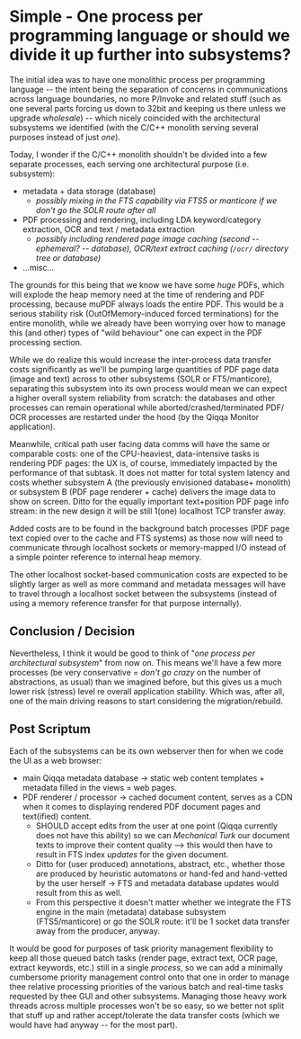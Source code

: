 # Simple - One process per programming language or should we divide it up further into subsystems?

The initial idea was to have one monolithic process per programming language -- the intent being the separation of concerns in communications across language boundaries, no more P/Invoke and related stuff (such as one several parts forcing us down to 32bit and keeping us there unless we upgrade *wholesale*) -- which nicely coincided with the architectural subsystems we identified (with the C/C++ monolith serving several purposes instead of just *one*).

Today, I wonder if the C/C++ monolith shouldn't be divided into a few separate processes, each serving one architectural purpose (i.e. subsystem):

- metadata + data storage (database)
	- *possibly mixing in the FTS capability via FTS5 or manticore if we don't go the SOLR route after all*
- PDF processing and rendering, including LDA keyword/category extraction, OCR and text / metadata extraction
	- *possibly including rendered page image caching (second -- ephemeral? -- database), OCR/text extract caching (`/ocr/` directory tree or database)*
- ...misc...

The grounds for this being that we know we have some *huge* PDFs, which will explode the heap memory need at the time of rendering and PDF processing, because muPDF always loads the entire PDF. This would be a serious stability risk (OutOfMemory-induced forced terminations) for the entire monolith, while we already have been worrying over how to manage this (and other) types of "wild behaviour" one can expect in the PDF processing section.

While we do realize this would increase the inter-process data transfer costs significantly as we'll be pumping large quantities of PDF page data (image and text) across to other subsystems (SOLR or FT5/manticore), separating this subsystem into its own process would mean we can expect a higher overall system reliability from scratch: the databases and other processes can remain operational while aborted/crashed/terminated PDF/
OCR processes are restarted under the hood (by the Qiqqa Monitor application).

Meanwhile, critical path user facing data comms will have the same or comparable costs: one of the CPU-heaviest, data-intensive tasks is rendering PDF pages: the UX is, of course, immediately impacted by the performance of that subtask. It does not matter for total system latency and costs whether subsystem A (the previously envisioned database+ monolith) or subsystem B (PDF page renderer + cache) delivers the image data to show on screen. Ditto for the equally important text+position PDF page info stream: in the new design it will be still 1(one) localhost TCP transfer away.

Added costs are to be found in the background batch processes (PDF page text copied over to the cache and FTS systems) as those now will need to communicate through localhost sockets or memory-mapped I/O instead of a simple pointer reference to internal heap memory.

The other localhost socket-based communication costs are expected to be slightly larger as well as more command and metadata messages will have to travel through a localhost socket between the subsystems (instead of using a memory reference transfer for that purpose internally).


## Conclusion / Decision

Nevertheless, I think it would be good to think of "*one process per architectural subsystem*" from now on. This means we'll have a few more processes (be very conservative = *don't go crazy* on the number of abstractions, as usual) than we imagined before, but this gives us a much lower risk (stress) level re overall application stability. Which was, after all, one of the main driving reasons to start considering the migration/rebuild.


## Post Scriptum

Each of the subsystems can be its own webserver then for when we code the UI as a web browser:

- main Qiqqa metadata database -> static web content templates + metadata filled in the views = web pages. 
- PDF renderer / processor -> cached document content, serves as a CDN when it comes to displaying rendered PDF document pages and text(ified) content. 
	- SHOULD accept edits from the user at one point (Qiqqa currently does not have this ability) so we can *Mechanical Turk* our document texts to improve their content quality --> this would then have to result in FTS index *updates* for the given document.
	- Ditto for (user produced) annotations, abstract, etc., whether those are produced by heuristic automatons or hand-fed and hand-vetted by the user herself -> FTS and metadata database updates would result from this as well.
	- From this perspective it doesn't matter whether we integrate the FTS engine in the main (metadata) database subsystem (FTS5/manticore) or go the SOLR route: it'll be 1 socket data transfer away from the producer, anyway.

It would be good for purposes of task priority management flexibility to keep all those queued batch tasks (render page, extract text, OCR page, extract keywords, etc.) still in a single *process*, so we can add a minimally cumbersome priority management control onto that one in order to manage thee relative processing priorities of the various batch and real-time tasks requested by thee GUI and other subsystems. Managing those heavy work threads across multiple processes won't be so easy, so we better not split that stuff up and rather accept/tolerate the data transfer costs (which we would have had anyway -- for the most part).

